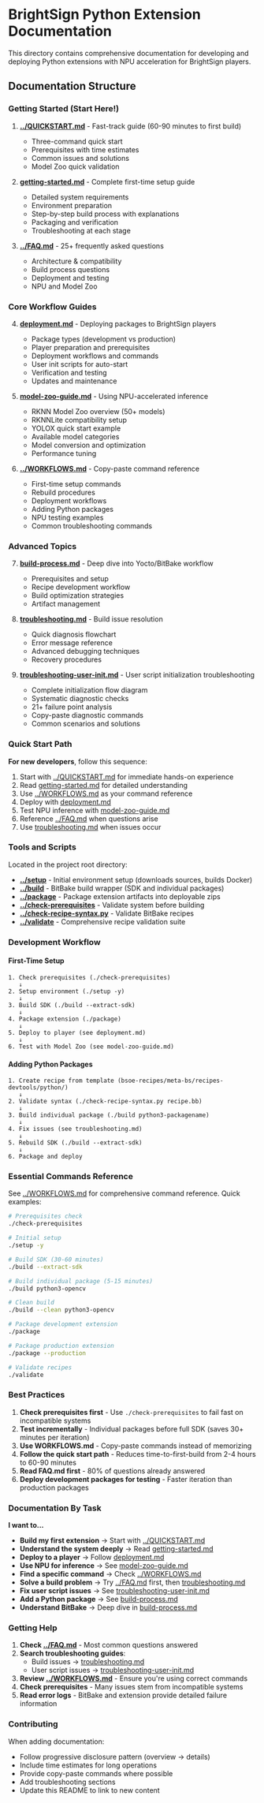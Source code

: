 # BrightSign Python Extension Documentation

This directory contains comprehensive documentation for developing and deploying Python extensions with NPU acceleration for BrightSign players.

## Documentation Structure

### Getting Started (Start Here!)

1. **[../QUICKSTART.md](../QUICKSTART.md)** - Fast-track guide (60-90 minutes to first build)
   - Three-command quick start
   - Prerequisites with time estimates
   - Common issues and solutions
   - Model Zoo quick validation

2. **[getting-started.md](getting-started.md)** - Complete first-time setup guide
   - Detailed system requirements
   - Environment preparation
   - Step-by-step build process with explanations
   - Packaging and verification
   - Troubleshooting at each stage

3. **[../FAQ.md](../FAQ.md)** - 25+ frequently asked questions
   - Architecture & compatibility
   - Build process questions
   - Deployment and testing
   - NPU and Model Zoo

### Core Workflow Guides

4. **[deployment.md](deployment.md)** - Deploying packages to BrightSign players
   - Package types (development vs production)
   - Player preparation and prerequisites
   - Deployment workflows and commands
   - User init scripts for auto-start
   - Verification and testing
   - Updates and maintenance

5. **[model-zoo-guide.md](model-zoo-guide.md)** - Using NPU-accelerated inference
   - RKNN Model Zoo overview (50+ models)
   - RKNNLite compatibility setup
   - YOLOX quick start example
   - Available model categories
   - Model conversion and optimization
   - Performance tuning

6. **[../WORKFLOWS.md](../WORKFLOWS.md)** - Copy-paste command reference
   - First-time setup commands
   - Rebuild procedures
   - Deployment workflows
   - Adding Python packages
   - NPU testing examples
   - Common troubleshooting commands

### Advanced Topics

7. **[build-process.md](build-process.md)** - Deep dive into Yocto/BitBake workflow
   - Prerequisites and setup
   - Recipe development workflow
   - Build optimization strategies
   - Artifact management

8. **[troubleshooting.md](troubleshooting.md)** - Build issue resolution
   - Quick diagnosis flowchart
   - Error message reference
   - Advanced debugging techniques
   - Recovery procedures

9. **[troubleshooting-user-init.md](troubleshooting-user-init.md)** - User script initialization troubleshooting
   - Complete initialization flow diagram
   - Systematic diagnostic checks
   - 21+ failure point analysis
   - Copy-paste diagnostic commands
   - Common scenarios and solutions

### Quick Start Path

**For new developers**, follow this sequence:

1. Start with [../QUICKSTART.md](../QUICKSTART.md) for immediate hands-on experience
2. Read [getting-started.md](getting-started.md) for detailed understanding
3. Use [../WORKFLOWS.md](../WORKFLOWS.md) as your command reference
4. Deploy with [deployment.md](deployment.md)
5. Test NPU inference with [model-zoo-guide.md](model-zoo-guide.md)
6. Reference [../FAQ.md](../FAQ.md) when questions arise
7. Use [troubleshooting.md](troubleshooting.md) when issues occur

### Tools and Scripts

Located in the project root directory:

- **[../setup](../setup)** - Initial environment setup (downloads sources, builds Docker)
- **[../build](../build)** - BitBake build wrapper (SDK and individual packages)
- **[../package](../package)** - Package extension artifacts into deployable zips
- **[../check-prerequisites](../check-prerequisites)** - Validate system before building
- **[../check-recipe-syntax.py](../check-recipe-syntax.py)** - Validate BitBake recipes
- **[../validate](../validate)** - Comprehensive recipe validation suite

### Development Workflow

#### First-Time Setup
```
1. Check prerequisites (./check-prerequisites)
   ↓
2. Setup environment (./setup -y)
   ↓
3. Build SDK (./build --extract-sdk)
   ↓
4. Package extension (./package)
   ↓
5. Deploy to player (see deployment.md)
   ↓
6. Test with Model Zoo (see model-zoo-guide.md)
```

#### Adding Python Packages
```
1. Create recipe from template (bsoe-recipes/meta-bs/recipes-devtools/python/)
   ↓
2. Validate syntax (./check-recipe-syntax.py recipe.bb)
   ↓
3. Build individual package (./build python3-packagename)
   ↓
4. Fix issues (see troubleshooting.md)
   ↓
5. Rebuild SDK (./build --extract-sdk)
   ↓
6. Package and deploy
```

### Essential Commands Reference

See [../WORKFLOWS.md](../WORKFLOWS.md) for comprehensive command reference. Quick examples:

```bash
# Prerequisites check
./check-prerequisites

# Initial setup
./setup -y

# Build SDK (30-60 minutes)
./build --extract-sdk

# Build individual package (5-15 minutes)
./build python3-opencv

# Clean build
./build --clean python3-opencv

# Package development extension
./package

# Package production extension
./package --production

# Validate recipes
./validate
```

### Best Practices

1. **Check prerequisites first** - Use `./check-prerequisites` to fail fast on incompatible systems
2. **Test incrementally** - Individual packages before full SDK (saves 30+ minutes per iteration)
3. **Use WORKFLOWS.md** - Copy-paste commands instead of memorizing
4. **Follow the quick start path** - Reduces time-to-first-build from 2-4 hours to 60-90 minutes
5. **Read FAQ.md first** - 80% of questions already answered
6. **Deploy development packages for testing** - Faster iteration than production packages

### Documentation By Task

**I want to...**

- **Build my first extension** → Start with [../QUICKSTART.md](../QUICKSTART.md)
- **Understand the system deeply** → Read [getting-started.md](getting-started.md)
- **Deploy to a player** → Follow [deployment.md](deployment.md)
- **Use NPU for inference** → See [model-zoo-guide.md](model-zoo-guide.md)
- **Find a specific command** → Check [../WORKFLOWS.md](../WORKFLOWS.md)
- **Solve a build problem** → Try [../FAQ.md](../FAQ.md) first, then [troubleshooting.md](troubleshooting.md)
- **Fix user script issues** → See [troubleshooting-user-init.md](troubleshooting-user-init.md)
- **Add a Python package** → See [build-process.md](build-process.md)
- **Understand BitBake** → Deep dive in [build-process.md](build-process.md)

### Getting Help

1. **Check [../FAQ.md](../FAQ.md)** - Most common questions answered
2. **Search troubleshooting guides**:
   - Build issues → [troubleshooting.md](troubleshooting.md)
   - User script issues → [troubleshooting-user-init.md](troubleshooting-user-init.md)
3. **Review [../WORKFLOWS.md](../WORKFLOWS.md)** - Ensure you're using correct commands
4. **Check prerequisites** - Many issues stem from incompatible systems
5. **Read error logs** - BitBake and extension provide detailed failure information

### Contributing

When adding documentation:
- Follow progressive disclosure pattern (overview → details)
- Include time estimates for long operations
- Provide copy-paste commands where possible
- Add troubleshooting sections
- Update this README to link to new content